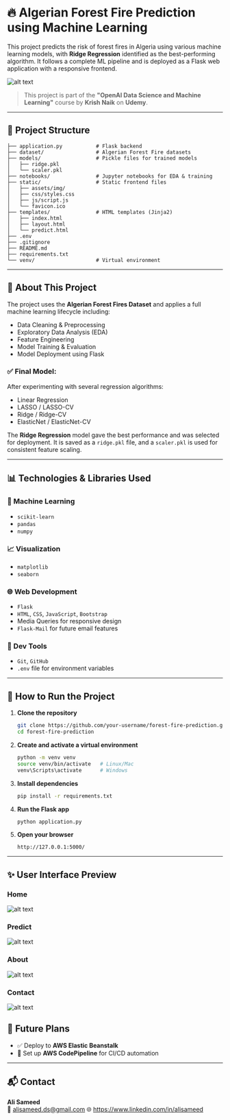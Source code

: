# 🔥 Algerian Forest Fire Prediction using Machine Learning

This project predicts the risk of forest fires in Algeria using various machine learning models, with **Ridge Regression** identified as the best-performing algorithm. It follows a complete ML pipeline and is deployed as a Flask web application with a responsive frontend.

![alt text](<Screenshot 2025-06-09 145506.png>)

> This project is part of the **"OpenAI Data Science and Machine Learning"** course by **Krish Naik** on **Udemy**.

---

## 📁 Project Structure

```
├── application.py           # Flask backend
├── dataset/                 # Algerian Forest Fire datasets
├── models/                  # Pickle files for trained models
│   ├── ridge.pkl
│   └── scaler.pkl
├── notebooks/               # Jupyter notebooks for EDA & training
├── static/                  # Static frontend files
│   ├── assets/img/
│   ├── css/styles.css
│   ├── js/script.js
│   └── favicon.ico
├── templates/               # HTML templates (Jinja2)
│   ├── index.html
│   ├── layout.html
│   └── predict.html
├── .env
├── .gitignore
├── README.md
├── requirements.txt
└── venv/                    # Virtual environment
```

---

## 📌 About This Project

The project uses the **Algerian Forest Fires Dataset** and applies a full machine learning lifecycle including:

- Data Cleaning & Preprocessing
- Exploratory Data Analysis (EDA)
- Feature Engineering
- Model Training & Evaluation
- Model Deployment using Flask

### ✅ Final Model:
After experimenting with several regression algorithms:

- Linear Regression  
- LASSO / LASSO-CV  
- Ridge / Ridge-CV  
- ElasticNet / ElasticNet-CV  

The **Ridge Regression** model gave the best performance and was selected for deployment. It is saved as a `ridge.pkl` file, and a `scaler.pkl` is used for consistent feature scaling.

---

## 📊 Technologies & Libraries Used

### 🧠 Machine Learning
- `scikit-learn`
- `pandas`
- `numpy`

### 📈 Visualization
- `matplotlib`
- `seaborn`

### 🌐 Web Development
- `Flask`
- `HTML`, `CSS`, `JavaScript`, `Bootstrap`
- Media Queries for responsive design
- `Flask-Mail` for future email features

### 🔧 Dev Tools
- `Git`, `GitHub`
- `.env` file for environment variables

---

## 🚀 How to Run the Project

1. **Clone the repository**
   ```bash
   git clone https://github.com/your-username/forest-fire-prediction.git
   cd forest-fire-prediction
   ```

2. **Create and activate a virtual environment**
   ```bash
   python -m venv venv
   source venv/bin/activate   # Linux/Mac
   venv\Scripts\activate      # Windows
   ```

3. **Install dependencies**
   ```bash
   pip install -r requirements.txt
   ```

4. **Run the Flask app**
   ```bash
   python application.py
   ```

5. **Open your browser**
   ```
   http://127.0.0.1:5000/
   ```

---

## ✨ User Interface Preview

### Home

![alt text](<Screenshot 2025-06-09 145352.png>)

### Predict

![alt text](<Screenshot 2025-06-09 145529.png>)

### About

![alt text](<Screenshot 2025-06-09 145422.png>)

### Contact 

![alt text](<Screenshot 2025-06-09 145437.png>)

## 🚧 Future Plans

- ✅ Deploy to **AWS Elastic Beanstalk**
- 🔁 Set up **AWS CodePipeline** for CI/CD automation

---


## 📬 Contact

**Ali Sameed**  
📧 alisameed.ds@gmail.com
🌐 https://www.linkedin.com/in/alisameed
